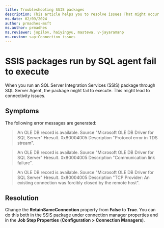 ```yaml
---
title: Troubleshooting SSIS packages
description: This article helps you to resolve issues That might occur when you execute SSIS packages using SQL Server Agent.
ms.date: 02/09/2024
author: prmadhes-msft
ms.author: prmadhes
ms.reviewer: jopilov, haiyingyu, mastewa, v-jayaramanp
ms.custom: sap:Connection issues
---
```


# SSIS packages run by SQL agent fail to execute

When you run an SQL Server Integration Services (SSIS) package through SQL Server Agent, the package might fail to execute. This might lead to connectivity issues.

## Symptoms

The following error messages are generated:

> An OLE DB record is available. Source "Microsoft OLE DB Driver for SQL Server" Hresult. 0x80004005 Description "Protocol error in TDS stream".

> An OLE DB record is available. Source "Microsoft OLE DB Driver for SQL Server" Hresult. 0x80004005 Description "Communication link failure".

> An OLE DB record is available. Source "Microsoft OLE DB Driver for SQL Server" Hresult. 0x80004005 Description "TCP Provider: An existing connection was forcibly closed by the remote host".

## Resolution

Change the **RetainSameConnection** property from **False** to **True**. You can do this both in the SSIS package under connection manager properties and in the **Job Step Properties** (**Configuration > Connection Managers**).
